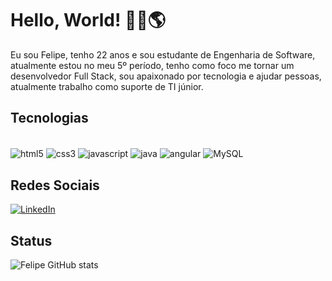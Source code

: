 
# Hello, World! 👋🏽🌎

Eu sou Felipe, tenho 22 anos e sou estudante de Engenharia de Software, atualmente estou no meu 5º período, tenho como foco me tornar um desenvolvedor Full Stack, sou apaixonado por tecnologia e ajudar pessoas, atualmente trabalho como suporte de TI júnior.

## Tecnologias

<div style="display": inlime_block><br/>
  <img align="center" alt="html5" src="https://img.shields.io/badge/HTML5-E34F26?style=for-the-badge&logo=html5&logoColor=white" />
  <img align="center" alt="css3" src="https://img.shields.io/badge/CSS3-1572B6?style=for-the-badge&logo=css3&logoColor=white" />
  <img align="center" alt="javascript" src="https://img.shields.io/badge/JavaScript-F7DF1E?style=for-the-badge&logo=javascript&logoColor=black" />
  <img align="center" alt="java" src="https://img.shields.io/badge/Java-ED8B00?style=for-the-badge&logo=openjdk&logoColor=white" />
  <img align="center" alt="angular" src="https://img.shields.io/badge/Angular-DD0031?style=for-the-badge&logo=angular&logoColor=white" />
  <img align="center" alt="MySQL" src="https://img.shields.io/badge/MySQL-00000F?style=for-the-badge&logo=mysql&logoColor=white" />
</div>

## Redes Sociais

[![LinkedIn](https://img.shields.io/badge/LinkedIn-0077B5?style=for-the-badge&logo=linkedin&logoColor=white)](https://www.linkedin.com/in/-felipelucena/?trk=opento_sprofile_details)

## Status

![Felipe GitHub stats](https://github-readme-stats.vercel.app/api?username=FelipeALP13&show_icons=true&theme=dracula)

